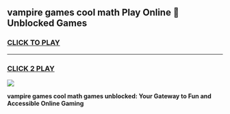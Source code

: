 
## vampire games cool math Play Online 👋 Unblocked Games
<h3>
<a href="https://news.freeplayer.one?title=vampire_games_cool_math&ref=17CMG">CLICK TO PLAY</a></h3>
<hr>

<h3>
<a href="https://news.freeplayer.one?title=vampire_games_cool_math&ref=17CMG">CLICK 2 PLAY</a>
  
</h3>

<a href="https://news.freeplayer.one?title=vampire_games_cool_math&ref=17CMG/"><img src="https://clearcache.store/games.png"></a>


**vampire games cool math games unblocked: Your Gateway to Fun and Accessible Online Gaming**
